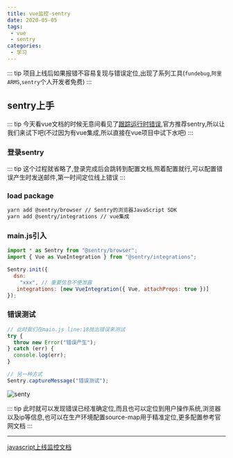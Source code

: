 ```yaml
---
title: vue监控-sentry
date: 2020-05-05
tags:
 - vue
 - sentry
categories: 
 - 学习
---
```


::: tip
项目上线后如果报错不容易复现与错误定位,出现了系列工具(`fundebug`,`阿里ARMS`,`sentry`个人开发者免费)
:::

## sentry上手

::: tip
今天看vue文档的时候无意间看见了[跟踪运行时错误](https://cn.vuejs.org/v2/guide/deployment.html#跟踪运行时错误),官方推荐sentry,所以让我们来试下吧(不过因为有vue集成,所以直接在vue项目中试下水吧)
:::

### 登录sentry

::: tip
这个过程就省略了,登录完成后会跳转到配置文档,照着配置就行,可以配置错误产生时发送邮件,第一时间定位线上错误
:::

### load package

```bash
yarn add @sentry/browser // Sentry的浏览器JavaScript SDK
yarn add @sentry/integrations // vue集成
```

### main.js引入

```js
import * as Sentry from "@sentry/browser";
import { Vue as VueIntegration } from "@sentry/integrations";

Sentry.init({
  dsn:
    "xxx", // 重要信息不便泄露
   integrations: [new VueIntegration({ Vue, attachProps: true })]
});
```

### 错误测试

```js
// 此时我们在main.js line:18抛出错误来测试
try {
  throw new Error("错误产生");
} catch (err) {
  console.log(err);
}

// 另一种方式
Sentry.captureMessage("错误测试");
```

![senty](/img/learn/2020/0505/senty.png)

::: tip
此时就可以发现错误已经准确定位,而且也可以定位到用户操作系统,浏览器以及ip等信息,也可以在生产环境配置source-map用于精准定位,更多配置参考官网文档
:::

---

[javascript上线监控文档](https://docs.sentry.io/platforms/javascript/)
